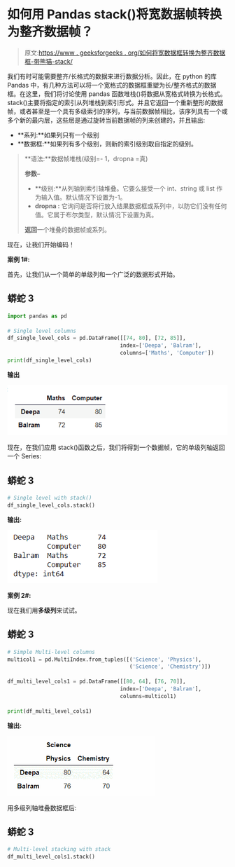 # 如何用 Pandas stack()将宽数据帧转换为整齐数据帧？

> 原文:[https://www . geeksforgeeks . org/如何将宽数据框转换为整齐数据框-带熊猫-stack/](https://www.geeksforgeeks.org/how-to-convert-wide-dataframe-to-tidy-dataframe-with-pandas-stack/)

我们有时可能需要整齐/长格式的数据来进行数据分析。因此，在 python 的库 Pandas 中，有几种方法可以将一个宽格式的数据框重塑为长/整齐格式的数据框。在这里，我们将讨论使用 pandas 函数堆栈()将数据从宽格式转换为长格式。stack()主要将指定的索引从列堆栈到索引形式。并且它返回一个重新整形的数据帧，或者甚至是一个具有多级索引的序列，与当前数据帧相比，该序列具有一个或多个新的最内层，这些层是通过旋转当前数据帧的列来创建的，并且输出:

*   **系列:**如果列只有一个级别
*   **数据框:**如果列有多个级别，则新的索引级别取自指定的级别。

> **语法:**数据帧堆栈(级别=- 1，dropna =真)
> 
> **参数–**
> 
> *   **级别:**从列轴到索引轴堆叠。它要么接受一个 int、string 或 list 作为输入值。默认情况下设置为-1。
> *   **dropna :** 它询问是否将行放入结果数据框或系列中，以防它们没有任何值。它属于布尔类型，默认情况下设置为真。
> 
> **返回**一个堆叠的数据帧或系列。

现在，让我们开始编码！

**案例 1#:**

首先，让我们从一个简单的单级列和一个广泛的数据形式开始。

## 蟒蛇 3

```py
import pandas as pd

# Single level columns
df_single_level_cols = pd.DataFrame([[74, 80], [72, 85]],
                                    index=['Deepa', 'Balram'],
                                    columns=['Maths', 'Computer'])
print(df_single_level_cols)
```

**输出**

![](img/8cf02f264218f199fc55a857fe44947a.png)

现在，在我们应用 stack()函数之后，我们将得到一个数据帧，它的单级列轴返回一个 Series:

## 蟒蛇 3

```py
# Single level with stack()
df_single_level_cols.stack()
```

**输出:**

![](img/d72d0a93cdcfc2a4e049fb59aa1c2d58.png)

**案例 2#:**

现在我们用**多级列**来试试。

## 蟒蛇 3

```py
# Simple Multi-level columns
multicol1 = pd.MultiIndex.from_tuples([('Science', 'Physics'),
                                       ('Science', 'Chemistry')])

df_multi_level_cols1 = pd.DataFrame([[80, 64], [76, 70]],
                                    index=['Deepa', 'Balram'],
                                    columns=multicol1)

print(df_multi_level_cols1)
```

**输出:**

![](img/1057587540d241191727972b6365ac8c.png)

用多级列轴堆叠数据框后:

## 蟒蛇 3

```py
# Multi-level stacking with stack
df_multi_level_cols1.stack()
```